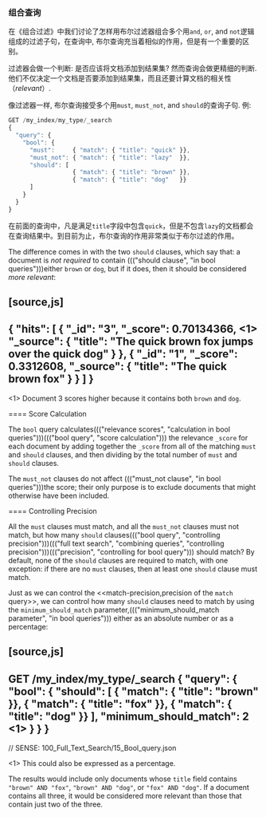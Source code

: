 ### 组合查询

在《组合过滤》中我们讨论了怎样用布尔过滤器组合多个用`and`, `or`, and `not`逻辑组成的过滤子句，在查询中, 布尔查询充当着相似的作用，但是有一个重要的区别。

过滤器会做一个判断: 是否应该将文档添加到结果集? 然而查询会做更精细的判断. 他们不仅决定一个文档是否要添加到结果集，而且还要计算文档的相关性（_relevant_）.

像过滤器一样, 布尔查询接受多个用`must`, `must_not`, and `should`的查询子句.  例:


```Javascript
GET /my_index/my_type/_search
{
  "query": {
    "bool": {
      "must":     { "match": { "title": "quick" }},
      "must_not": { "match": { "title": "lazy"  }},
      "should": [
                  { "match": { "title": "brown" }},
                  { "match": { "title": "dog"   }}
      ]
    }
  }
}
```

在前面的查询中，凡是满足`title`字段中包含`quick`，但是不包含`lazy`的文档都会在查询结果中。到目前为止，布尔查询的作用非常类似于布尔过滤的作用。

The difference comes in with the two `should` clauses, which say that: a document
is _not required_ to contain ((("should clause", "in bool queries")))either `brown` or `dog`, but if it does, then
it should be considered _more relevant_:

[source,js]
--------------------------------------------------
{
  "hits": [
     {
        "_id":      "3",
        "_score":   0.70134366, <1>
        "_source": {
           "title": "The quick brown fox jumps over the quick dog"
        }
     },
     {
        "_id":      "1",
        "_score":   0.3312608,
        "_source": {
           "title": "The quick brown fox"
        }
     }
  ]
}
--------------------------------------------------

<1> Document 3 scores higher because it contains both `brown` and `dog`.

==== Score Calculation

The `bool` query calculates((("relevance scores", "calculation in bool queries")))((("bool query", "score calculation"))) the relevance `_score` for each document by adding
together the `_score` from all of the matching `must` and `should` clauses,
and then dividing by the total number of `must` and `should` clauses.

The `must_not` clauses do not affect ((("must_not clause", "in bool queries")))the score; their only purpose is to
exclude documents that might otherwise have been included.

==== Controlling Precision

All the `must` clauses must match, and all the `must_not` clauses must not
match, but how many `should` clauses((("bool query", "controlling precision")))((("full text search", "combining queries", "controlling precision")))((("precision", "controlling for bool query"))) should match? By default, none of the `should` clauses are required to match, with one
exception: if there are no `must` clauses, then at least one `should` clause
must match.

Just as we can control the <<match-precision,precision of the `match` query>>,
we can control how many `should` clauses need to match by using the
`minimum_should_match` parameter,((("minimum_should_match parameter", "in bool queries"))) either as an absolute number or as a
percentage:

[source,js]
--------------------------------------------------
GET /my_index/my_type/_search
{
  "query": {
    "bool": {
      "should": [
        { "match": { "title": "brown" }},
        { "match": { "title": "fox"   }},
        { "match": { "title": "dog"   }}
      ],
      "minimum_should_match": 2 <1>
    }
  }
}
--------------------------------------------------
// SENSE: 100_Full_Text_Search/15_Bool_query.json

<1> This could also be expressed as a percentage.

The results would include only documents whose `title` field contains `"brown"
AND "fox"`, `"brown" AND "dog"`, or `"fox" AND "dog"`. If a document contains
all three, it would be considered more relevant than those that contain
just two of the three.

<!--
[[bool-query]]
=== Combining Queries

In <<combining-filters>> we discussed how to((("full text search", "combining queries"))), use the `bool` filter to combine
multiple filter clauses with `and`, `or`, and `not` logic.  In query land, the
`bool` query does a similar job but with one important difference.

Filters make a binary decision: should this document be included in the
results list or not? Queries, however, are more subtle. They decide not only
whether to include a document, but also how _relevant_ that document is.

Like the filter equivalent, the `bool` query accepts((("bool query"))) multiple query clauses
under the `must`, `must_not`, and `should` parameters.  For instance:

[source,js]
--------------------------------------------------
GET /my_index/my_type/_search
{
  "query": {
    "bool": {
      "must":     { "match": { "title": "quick" }},
      "must_not": { "match": { "title": "lazy"  }},
      "should": [
                  { "match": { "title": "brown" }},
                  { "match": { "title": "dog"   }}
      ]
    }
  }
}
--------------------------------------------------
// SENSE: 100_Full_Text_Search/15_Bool_query.json

The results from the preceding query include any document whose `title` field
contains the term `quick`, except for those that also contain `lazy`. So
far, this is pretty similar to how the `bool` filter works.

The difference comes in with the two `should` clauses, which say that: a document
is _not required_ to contain ((("should clause", "in bool queries")))either `brown` or `dog`, but if it does, then
it should be considered _more relevant_:

[source,js]
--------------------------------------------------
{
  "hits": [
     {
        "_id":      "3",
        "_score":   0.70134366, <1>
        "_source": {
           "title": "The quick brown fox jumps over the quick dog"
        }
     },
     {
        "_id":      "1",
        "_score":   0.3312608,
        "_source": {
           "title": "The quick brown fox"
        }
     }
  ]
}
--------------------------------------------------

<1> Document 3 scores higher because it contains both `brown` and `dog`.

==== Score Calculation

The `bool` query calculates((("relevance scores", "calculation in bool queries")))((("bool query", "score calculation"))) the relevance `_score` for each document by adding
together the `_score` from all of the matching `must` and `should` clauses,
and then dividing by the total number of `must` and `should` clauses.

The `must_not` clauses do not affect ((("must_not clause", "in bool queries")))the score; their only purpose is to
exclude documents that might otherwise have been included.

==== Controlling Precision

All the `must` clauses must match, and all the `must_not` clauses must not
match, but how many `should` clauses((("bool query", "controlling precision")))((("full text search", "combining queries", "controlling precision")))((("precision", "controlling for bool query"))) should match? By default, none of the `should` clauses are required to match, with one
exception: if there are no `must` clauses, then at least one `should` clause
must match.

Just as we can control the <<match-precision,precision of the `match` query>>,
we can control how many `should` clauses need to match by using the
`minimum_should_match` parameter,((("minimum_should_match parameter", "in bool queries"))) either as an absolute number or as a
percentage:

[source,js]
--------------------------------------------------
GET /my_index/my_type/_search
{
  "query": {
    "bool": {
      "should": [
        { "match": { "title": "brown" }},
        { "match": { "title": "fox"   }},
        { "match": { "title": "dog"   }}
      ],
      "minimum_should_match": 2 <1>
    }
  }
}
--------------------------------------------------
// SENSE: 100_Full_Text_Search/15_Bool_query.json

<1> This could also be expressed as a percentage.

The results would include only documents whose `title` field contains `"brown"
AND "fox"`, `"brown" AND "dog"`, or `"fox" AND "dog"`. If a document contains
all three, it would be considered more relevant than those that contain
just two of the three.
-->
